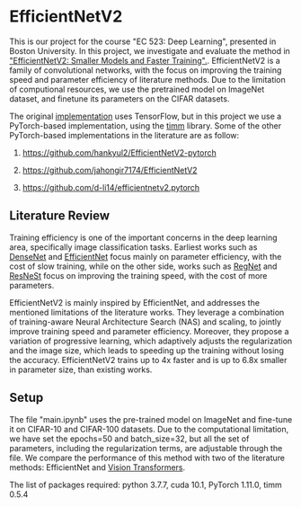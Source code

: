 # EfficientNetV2
This is our project for the course "EC 523: Deep Learning", presented in Boston University. In this project, we investigate and evaluate the method in ["EfficientNetV2: Smaller Models and Faster Training".](https://arxiv.org/abs/2104.00298). EfficientNetV2 is a family of convolutional networks, with the focus on improving the training speed and parameter efficiency of literature methods. Due to the limitation of computional resources, we use the pretrained model on ImageNet dataset, and finetune its parameters on the CIFAR datasets.

The original [implementation](https://github.com/google/automl/tree/master/efficientnetv2) uses TensorFlow, but in this project we use a PyTorch-based implementation, using the [timm](https://github.com/rwightman/pytorch-image-models) library. Some of the other PyTorch-based implementations in the literature are as follow:
1) https://github.com/hankyul2/EfficientNetV2-pytorch

2) https://github.com/jahongir7174/EfficientNetV2

3) https://github.com/d-li14/efficientnetv2.pytorch



## Literature Review
Training efficiency is one of the important concerns in the deep learning area, specifically image classification tasks. Earliest works such as [DenseNet](https://arxiv.org/abs/1608.06993) and [EfficientNet](https://arxiv.org/abs/1905.11946) focus mainly on parameter efficiency, with the cost of slow training, while on the other side, works such as [RegNet](https://arxiv.org/abs/2003.13678) and [ResNeSt](https://arxiv.org/abs/2004.08955) focus on improving the training speed, with the cost of more parameters. 

EfficientNetV2 is mainly inspired by EfficientNet, and addresses the mentioned limitations of the literature works. They leverage a combination of training-aware Neural Architecture Search (NAS) and scaling, to jointly improve training speed and parameter efficiency. Moreover, they propose a variation of progressive learning, which adaptively adjusts the regularization and the image size, which leads to speeding up the training without losing the accuracy. EfficientNetV2 trains up to 4x faster and is up to 6.8x smaller in parameter size, than existing works. 


## Setup
The file "main.ipynb" uses the pre-trained model on ImageNet and fine-tune it on CIFAR-10 and CIFAR-100 datasets. Due to the computational limitation, we have set the epochs=50 and batch_size=32, but all the set of parameters, including the regularization terms, are adjustable through the file. We compare the performance of this method with two of the literature methods: EfficientNet and [Vision Transformers](https://arxiv.org/abs/2010.11929).

The list of packages required: 
python 3.7.7, cuda 10.1, PyTorch 1.11.0, timm 0.5.4
